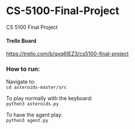 # CS-5100-Final-Project
CS 5100 Final Project

#### Trello Board
https://trello.com/b/qxq6IEZ3/cs5100-final-project

### How to run:
Navigate to:  
`cd asteroids-master/src` 

To play normally with the keyboard:  
`python3 asteroids.py` 

To have the agent play:  
`python3 agent.py` 